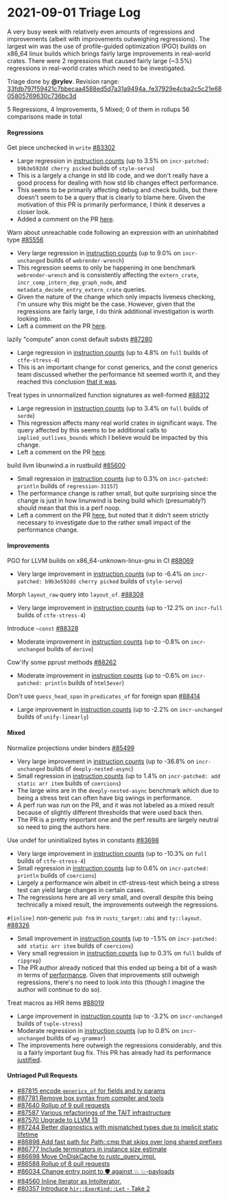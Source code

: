 # 2021-09-01 Triage Log

A very busy week with relatively even amounts of regressions and improvements (albeit with improvements outweighing regressions). The largest win was the use of profile-guided optimization (PGO) builds on x86_64 linux builds which brings fairly large improvements in real-world crates. There were 2 regressions that caused fairly large (~3.5%) regressions in real-world crates which need to be investigated.

Triage done by **@rylev**.
Revision range: [33fdb797f59421c7bbecaa4588ed5d7a31a9494a..fe37929e4cba2c5c21e6805805769630c736bc3d](https://perf.rust-lang.org/?start=33fdb797f59421c7bbecaa4588ed5d7a31a9494a&end=fe37929e4cba2c5c21e6805805769630c736bc3d&absolute=false&stat=instructions%3Au)

5 Regressions, 4 Improvements, 5 Mixed; 0 of them in rollups
56 comparisons made in total

#### Regressions

Get piece unchecked in `write` [#83302](https://github.com/rust-lang/rust/issues/83302)
- Large regression in [instruction counts](https://perf.rust-lang.org/compare.html?start=a49e38e672c60da788360e088f00ad12353e3913&end=de42550d0ac525f44ec79300a1cb349ade181c1a&stat=instructions:u) (up to 3.5% on `incr-patched: b9b3e592dd cherry picked` builds of `style-servo`)
- This is a largely a change in std lib code, and we don't really have a good process for dealing with how std lib changes effect performance.
- This seems to be primarily affecting debug and check builds, but there doesn't seem to be a query that is clearly to blame here. Given the motivation of this PR is primarily performance, I think it deserves a closer look.
- Added a comment on the PR [here](https://github.com/rust-lang/rust/pull/83302#issuecomment-910058149).


Warn about unreachable code following an expression with an uninhabited type [#85556](https://github.com/rust-lang/rust/issues/85556)
- Very large regression in [instruction counts](https://perf.rust-lang.org/compare.html?start=de42550d0ac525f44ec79300a1cb349ade181c1a&end=5ca596f486707ac1362edad717ad0e9f5b71d0a3&stat=instructions:u) (up to 9.0% on `incr-unchanged` builds of `webrender-wrench`)
- This regression seems to only be happening in one benchmark `webrender-wrench` and is consistently affecting the `extern_crate`, 
`incr_comp_intern_dep_graph_node`, and `metadata_decode_entry_extern_crate` queries. 
- Given the nature of the change which only impacts liveness checking, I'm unsure why this might be the case. However, given that the regressions are fairly large, I do think additional investigation is worth looking into.
- Left a comment on the PR [here](https://github.com/rust-lang/rust/pull/85556#issuecomment-910064890).


lazily "compute" anon const default substs [#87280](https://github.com/rust-lang/rust/issues/87280)
- Large regression in [instruction counts](https://perf.rust-lang.org/compare.html?start=ad02dc46badee510bd3a2c093edf80fcaade91b1&end=517c28e421b0d601c6f8eb07ea6aafb8e16975ad&stat=instructions:u) (up to 4.8% on `full` builds of `ctfe-stress-4`)
- This is an important change for const generics, and the const generics team discussed whether the performance hit seemed worth it, and they reached this conclusion [that it was](https://github.com/rust-lang/rust/pull/87280#issuecomment-906288243).

Treat types in unnormalized function signatures as well-formed [#88312](https://github.com/rust-lang/rust/issues/88312)
- Large regression in [instruction counts](https://perf.rust-lang.org/compare.html?start=66acdee9f7822ff2427f2b967e537215421eeb16&end=59ce76548484806ac4970c57c0bb6ad9e53b80f6&stat=instructions:u) (up to 3.4% on `full` builds of `serde`)
- This regression affects many real world crates in significant ways. The query affected by this seems to be additional calls to `implied_outlives_bounds` which I believe would be impacted by this change. 
- Left a comment on the PR [here](https://github.com/rust-lang/rust/pull/88312#issuecomment-910073037).


build llvm libunwind.a in rustbuild [#85600](https://github.com/rust-lang/rust/issues/85600)
- Small regression in [instruction counts](https://perf.rust-lang.org/compare.html?start=42a2a53ec13b0e6e915acd09a2a9a963e5fa3b92&end=926f069950d7211a87fbd81778b420de420daad7&stat=instructions:u) (up to 0.3% on `incr-patched: println` builds of `regression-31157`)
- The performance change is rather small, but quite surprising since the change is just in how linunwind is being build which (presumably?) should mean that this is a perf noop. 
- Left a comment on the PR [here](https://github.com/rust-lang/rust/pull/85600#issuecomment-910075406), but noted that it didn't seem strictly necessary to investigate due to the rather small impact of the performance change.


#### Improvements

PGO for LLVM builds on x86_64-unknown-linux-gnu in CI [#88069](https://github.com/rust-lang/rust/issues/88069)
- Very large improvement in [instruction counts](https://perf.rust-lang.org/compare.html?start=0afc20860eb98a29d9bbeea80f2acc5be38c6bf3&end=c4be230b4a30eb74e3a3908455731ebc2f731d3d&stat=instructions:u) (up to -6.4% on `incr-patched: b9b3e592dd cherry picked` builds of `style-servo`)


Morph `layout_raw` query into `layout_of`. [#88308](https://github.com/rust-lang/rust/issues/88308)
- Very large improvement in [instruction counts](https://perf.rust-lang.org/compare.html?start=20997f6ad81721542e9ef97bb2f58190903a34d8&end=4b9f4b221b92193c7e95b1beb502c6eb32c3b613&stat=instructions:u) (up to -12.2% on `incr-full` builds of `ctfe-stress-4`)


Introduce `~const` [#88328](https://github.com/rust-lang/rust/issues/88328)
- Moderate improvement in [instruction counts](https://perf.rust-lang.org/compare.html?start=dfd84729d6b7060edcb66694e6e44aae9e2ac57d&end=ac50a53359328a5d7f2f558833e63d59d372e4f7&stat=instructions:u) (up to -0.8% on `incr-unchanged` builds of `derive`)


Cow'ify some pprust methods [#88262](https://github.com/rust-lang/rust/issues/88262)
- Moderate improvement in [instruction counts](https://perf.rust-lang.org/compare.html?start=daa4dc997c777676b0f0e48d0311cc5e7bde5f87&end=ae0b03bc6b4e1544f43b9a8053bdb0f0ed4a19e1&stat=instructions:u) (up to -0.6% on `incr-patched: println` builds of `html5ever`)


Don't use `guess_head_span` in `predicates_of` for foreign span [#88414](https://github.com/rust-lang/rust/issues/88414)
- Large improvement in [instruction counts](https://perf.rust-lang.org/compare.html?start=56ea5e0ee948999a916ff5f3d78ed79716d1006b&end=1e37e83dc05a7c359ebb88188b0a2179a8ec9067&stat=instructions:u) (up to -2.2% on `incr-unchanged` builds of `unify-linearly`)


#### Mixed

Normalize projections under binders [#85499](https://github.com/rust-lang/rust/issues/85499)
- Very large improvement in [instruction counts](https://perf.rust-lang.org/compare.html?start=7b0e554ee2c94e9b3865a8c2d24d720224512dec&end=0afc20860eb98a29d9bbeea80f2acc5be38c6bf3&stat=instructions:u) (up to -36.8% on `incr-unchanged` builds of `deeply-nested-async`)
- Small regression in [instruction counts](https://perf.rust-lang.org/compare.html?start=7b0e554ee2c94e9b3865a8c2d24d720224512dec&end=0afc20860eb98a29d9bbeea80f2acc5be38c6bf3&stat=instructions:u) (up to 1.4% on `incr-patched: add static arr item` builds of `coercions`)
- The large wins are in the `deeply-nested-async` benchmark which due to being a stress test can often have big swings in performance.
- A perf run was run on the PR, and it was not labeled as a mixed result because of slightly different thresholds that were used back then. 
- The PR is a pretty important one and the perf results are largely neutral so need to ping the authors here.


Use undef for uninitialized bytes in constants [#83698](https://github.com/rust-lang/rust/issues/83698)
- Very large improvement in [instruction counts](https://perf.rust-lang.org/compare.html?start=3b3ce374d203445eb1d0dce50f4211f4aceb7db6&end=20997f6ad81721542e9ef97bb2f58190903a34d8&stat=instructions:u) (up to -10.3% on `full` builds of `ctfe-stress-4`)
- Small regression in [instruction counts](https://perf.rust-lang.org/compare.html?start=3b3ce374d203445eb1d0dce50f4211f4aceb7db6&end=20997f6ad81721542e9ef97bb2f58190903a34d8&stat=instructions:u) (up to 0.6% on `incr-patched: println` builds of `coercions`)
- Largely a performance win albeit in ctf-stress-test which being a stress test can yield large changes in certain cases. 
- The regressions here are all very small, and overall despite this being technically a mixed result, the improvements outweigh the regressions.


`#[inline]` non-generic `pub fn`s in `rustc_target::abi` and `ty::layout`. [#88326](https://github.com/rust-lang/rust/issues/88326)
- Small improvement in [instruction counts](https://perf.rust-lang.org/compare.html?start=720a1b23c1eda3c78e28126362238a500eaa20d4&end=dfd6306d26af1a163aaaa1456b4594244ddd182f&stat=instructions:u) (up to -1.5% on `incr-patched: add static arr item` builds of `coercions`)
- Very small regression in [instruction counts](https://perf.rust-lang.org/compare.html?start=720a1b23c1eda3c78e28126362238a500eaa20d4&end=dfd6306d26af1a163aaaa1456b4594244ddd182f&stat=instructions:u) (up to 0.3% on `full` builds of `ripgrep`)
- The PR author already noticed that this ended up being a bit of a wash in terms of [performance](https://github.com/rust-lang/rust/pull/88326#issuecomment-907122343). Given that improvements still outweigh regressions, there's no need to look into this (though I imagine the author will continue to do so).


Treat macros as HIR items [#88019](https://github.com/rust-lang/rust/issues/88019)
- Large improvement in [instruction counts](https://perf.rust-lang.org/compare.html?start=2031fd6e46fbe4da271bb23d55c211b2e16dd91f&end=05cccdc9b321e6565b3e62e8b52aec53d106ef2f&stat=instructions:u) (up to -3.2% on `incr-unchanged` builds of `tuple-stress`)
- Moderate regression in [instruction counts](https://perf.rust-lang.org/compare.html?start=2031fd6e46fbe4da271bb23d55c211b2e16dd91f&end=05cccdc9b321e6565b3e62e8b52aec53d106ef2f&stat=instructions:u) (up to 0.8% on `incr-unchanged` builds of `wg-grammar`)
- The improvements here outweigh the regressions considerably, and this is a fairly important bug fix. This PR has already had its performance [justified](https://github.com/rust-lang/rust/pull/88019#issuecomment-901585864).


#### Untriaged Pull Requests

- [#87815 encode `generics_of` for fields and ty params](https://github.com/rust-lang/rust/pull/87815)
- [#87781 Remove box syntax from compiler and tools](https://github.com/rust-lang/rust/pull/87781)
- [#87640 Rollup of 9 pull requests](https://github.com/rust-lang/rust/pull/87640)
- [#87587 Various refactorings of the TAIT infrastructure](https://github.com/rust-lang/rust/pull/87587)
- [#87570 Upgrade to LLVM 13](https://github.com/rust-lang/rust/pull/87570)
- [#87244 Better diagnostics with mismatched types due to implicit static lifetime](https://github.com/rust-lang/rust/pull/87244)
- [#86898 Add fast path for Path::cmp that skips over long shared prefixes](https://github.com/rust-lang/rust/pull/86898)
- [#86777 Include terminators in instance size estimate](https://github.com/rust-lang/rust/pull/86777)
- [#86698 Move OnDiskCache to rustc_query_impl.](https://github.com/rust-lang/rust/pull/86698)
- [#86588 Rollup of 8 pull requests](https://github.com/rust-lang/rust/pull/86588)
- [#86034 Change entry point to 🛡️ against 💥 💥-payloads](https://github.com/rust-lang/rust/pull/86034)
- [#84560 Inline Iterator as IntoIterator.](https://github.com/rust-lang/rust/pull/84560)
- [#80357 Introduce `hir::ExprKind::Let` - Take 2](https://github.com/rust-lang/rust/pull/80357)

